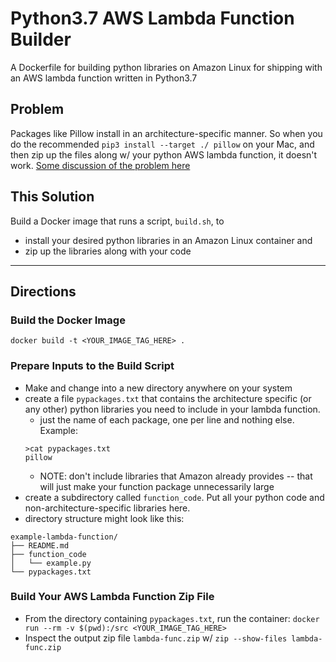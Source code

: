 # Python3.7 AWS Lambda Function Builder

A Dockerfile for building python libraries on Amazon Linux for shipping with an AWS lambda function written in Python3.7


## Problem

Packages like Pillow install in an architecture-specific manner.  So when you do the recommended `pip3 install --target ./ pillow` on your Mac, and then zip up the files along w/ your python AWS lambda function, it doesn't work.  [Some discussion of the problem here](https://stackoverflow.com/questions/45473501/getting-pil-pillow-4-2-1-to-upload-properly-to-aws-lambda-py3-6)

## This Solution

Build a Docker image that runs a script, `build.sh`, to

- install your desired python libraries in an Amazon Linux container and
- zip up the libraries along with your code

***

## Directions

### Build the Docker Image

`docker build -t <YOUR_IMAGE_TAG_HERE> .`

### Prepare Inputs to the Build Script
- Make and change into a new directory anywhere on your system
- create a file `pypackages.txt` that contains the architecture specific (or any other) python libraries you need to include in your lambda function. 
    - just the name of each package, one per line and nothing else.  Example:
    ```
    >cat pypackages.txt 
    pillow
    ```
    - NOTE: don't include libraries that Amazon already provides -- that will just make your function package unnecessarily large
- create a subdirectory called `function_code`.  Put all your python code and non-architecture-specific libraries here.
- directory structure might look like this:
```
example-lambda-function/
├── README.md
├── function_code
│   └── example.py
└── pypackages.txt
```

### Build Your AWS Lambda Function Zip File
- From the directory containing `pypackages.txt`, run the container: `docker run --rm -v $(pwd):/src <YOUR_IMAGE_TAG_HERE>`
- Inspect the output zip file `lambda-func.zip` w/ `zip --show-files lambda-func.zip`
